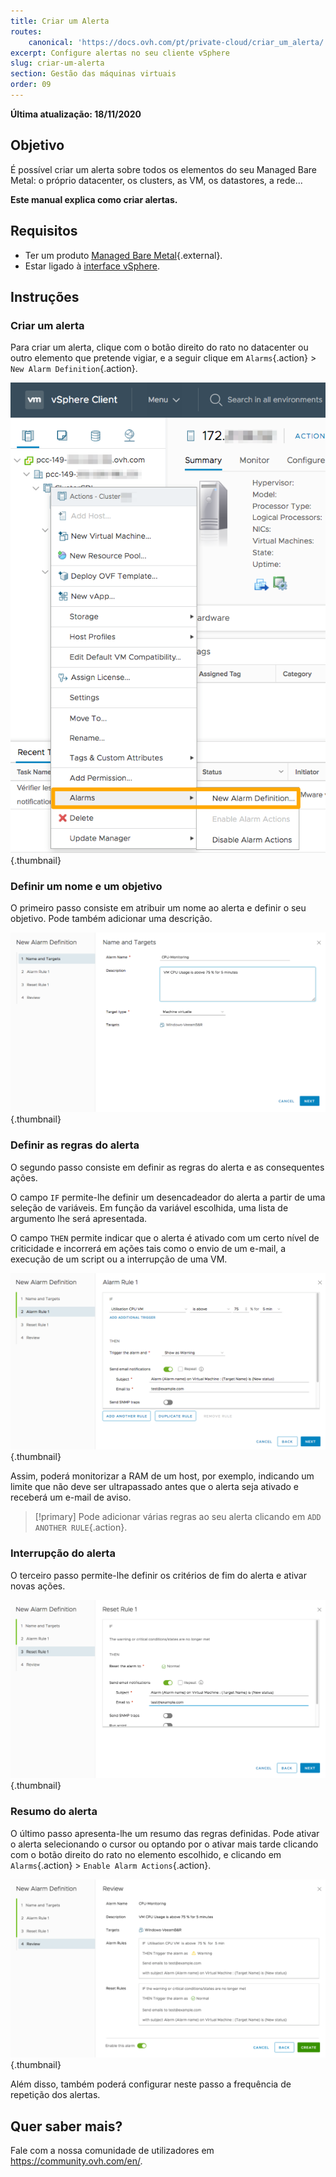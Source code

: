```yaml
---
title: Criar um Alerta
routes:
    canonical: 'https://docs.ovh.com/pt/private-cloud/criar_um_alerta/'
excerpt: Configure alertas no seu cliente vSphere
slug: criar-um-alerta
section: Gestão das máquinas virtuais
order: 09
---
```


**Última atualização: 18/11/2020**

## Objetivo

É possível criar um alerta sobre todos os elementos do seu Managed Bare Metal: o próprio datacenter, os clusters, as VM, os datastores, a rede...

**Este manual explica como criar alertas.**

## Requisitos

- Ter um produto [Managed Bare Metal](https://www.ovhcloud.com/pt/managed-bare-metal/){.external}.
- Estar ligado à [interface vSphere](../instalar_o_vsphere_client/).

## Instruções

### Criar um alerta

Para criar um alerta, clique com o botão direito do rato no datacenter ou outro elemento que pretende vigiar, e a seguir clique em `Alarms`{.action} > `New Alarm Definition`{.action}.

![criação alerta](images/alarms01.png){.thumbnail}

### Definir um nome e um objetivo

O primeiro passo consiste em atribuir um nome ao alerta e definir o seu objetivo. Pode também adicionar uma descrição.

![nome e objetivo do alerta](images/alarms02.png){.thumbnail}

### Definir as regras do alerta

O segundo passo consiste em definir as regras do alerta e as consequentes ações.

O campo `IF` permite-lhe definir um desencadeador do alerta a partir de uma seleção de variáveis. Em função da variável escolhida, uma lista de argumento lhe será apresentada.

O campo `THEN` permite indicar que o alerta é ativado com um certo nível de criticidade e incorrerá em ações tais como o envio de um e-mail, a execução de um script ou a interrupção de uma VM.

![regras do alerta](images/alarms03.png){.thumbnail}

Assim, poderá monitorizar a RAM de um host, por exemplo, indicando um limite que não deve ser ultrapassado antes que o alerta seja ativado e receberá um e-mail de aviso.

> [!primary]
> Pode adicionar várias regras ao seu alerta clicando em `ADD ANOTHER RULE`{.action}.
>

### Interrupção do alerta

O terceiro passo permite-lhe definir os critérios de fim do alerta e ativar novas ações.

![interrupção do alerta](images/alarms04.png){.thumbnail}

### Resumo do alerta

O último passo apresenta-lhe um resumo das regras definidas. Pode ativar o alerta selecionando o cursor ou optando por o ativar mais tarde clicando com o botão direito do rato no elemento escolhido, e clicando em `Alarms`{.action} > `Enable Alarm Actions`{.action}.

![resumo do alerta](images/alarms05.png){.thumbnail}

Além disso, também poderá configurar neste passo a frequência de repetição dos alertas.


## Quer saber mais?

Fale com a nossa comunidade de utilizadores em <https://community.ovh.com/en/>.
